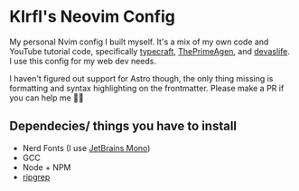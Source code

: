 # Klrfl's Neovim Config 
My personal Nvim config I built myself. It's a mix of my own code and YouTube tutorial code, specifically [typecraft](https://www.youtube.com/@typecraft_dev/playlists), [ThePrimeAgen](https://youtu.be/w7i4amO_zaE), and [devaslife](https://youtu.be/ajmK0ZNcM4Q). I use this config for my web dev needs.

I haven't figured out support for Astro though, the only thing missing is formatting and syntax highlighting on the frontmatter. Please make a PR if you can help me 🙏🙏

## Dependecies/ things you have to install
- Nerd Fonts (I use [JetBrains Mono](https://www.nerdfonts.com/font-downloads))
- GCC
- Node + NPM
- [ripgrep](https://github.com/BurntSushi/ripgrep)
